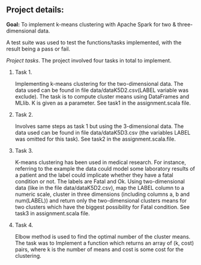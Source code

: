 ## Project details:
**Goal:** To implement k-means clustering with Apache Spark for two & three-dimensional data.

A test suite was used to test the functions/tasks implemented, with the result being a pass or fail.

*Project tasks*. The project involved four tasks in total to implement.

1. Task 1.
    
   Implementing k-means clustering for the two-dimensional data. The data          used can be found in file data/dataK5D2.csv(LABEL variable was exclude). The    task is to compute cluster means using DataFrames and MLlib. K is given        as a parameter. See task1 in the assignment.scala file. 
   
2. Task 2.

   Involves same steps as task 1 but using the 3-dimensional data. The data      used can be found in file data/dataK5D3.csv (the variables LABEL was          omitted for this task). See task2 in the assignment.scala.file.
   
3. Task 3.

   K-means clustering has been used in medical research. For instance,          referring to the example the data could model some laboratory results of a    patient and the label could implicate whether they have a fatal condition    or not. The labels are Fatal and Ok. Using two-dimensional data (like in      the file data/dataK5D2.csv), map the LABEL column to a numeric scale,        cluster in three dimensions (including columns a, b and num(LABEL)) and      return only the two-dimensional clusters means for two clusters which have    the biggest possibility for Fatal condition. See task3 in assignment.scala    file. 
   
4. Task 4.

   Elbow method is used to find the optimal number of the cluster means.        The task was to Implement a function which returns an array of (k, cost)      pairs, where k is the number of means and cost is some cost for the 
   clustering. 





















